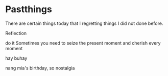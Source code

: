 # Pastthings

There are certain things today that I regretting things I did not done before.


Reflection


do it
Sometimes you need to seize the present moment and cherish every moment


hay buhay

nang mia's birthday, so nostalgia
